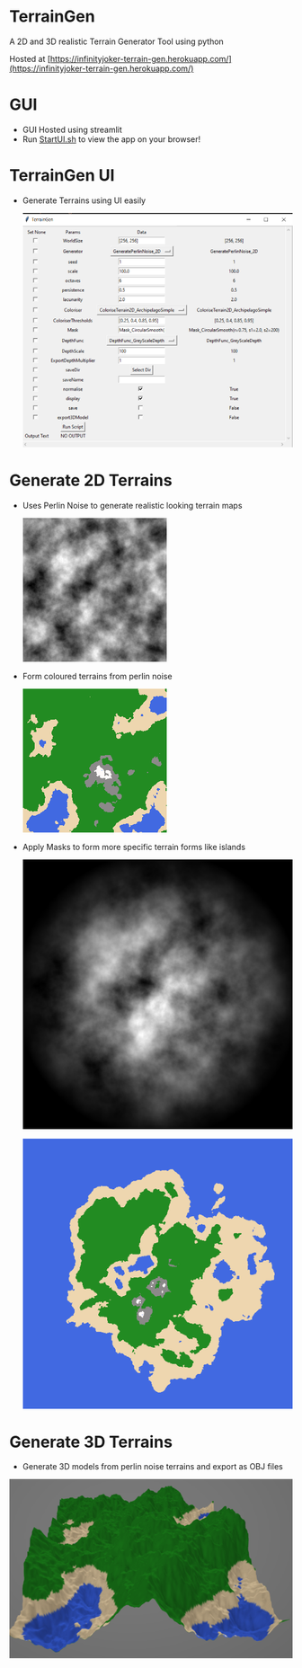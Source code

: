 # TerrainGen
 A 2D and 3D realistic Terrain Generator Tool using python

 Hosted at [https://infinityjoker-terrain-gen.herokuapp.com/](https://infinityjoker-terrain-gen.herokuapp.com/)

# GUI

 - GUI Hosted using streamlit
 - Run [StartUI.sh](StartUI.sh) to view the app on your browser!

# TerrainGen UI

 - Generate Terrains using UI easily

    ![TerrainGen UI](DocImages/TerrainGenUI.PNG)

# Generate 2D Terrains

 - Uses Perlin Noise to generate realistic looking terrain maps

    ![Perlin Noise](GeneratedVisualisations/PerlinNoise.png)

 - Form coloured terrains from perlin noise

    ![Colored Terrain](GeneratedVisualisations/ColoredTerrain.png)

 - Apply Masks to form more specific terrain forms like islands

    ![Island Terrain Mask](GeneratedVisualisations/IslandMask.png)

    ![Island Terrain Colored](GeneratedVisualisations/IslandTerrain.png)

# Generate 3D Terrains

 - Generate 3D models from perlin noise terrains and export as OBJ files

 ![3D Terrain](GeneratedVisualisations/3DTerrain.PNG)
